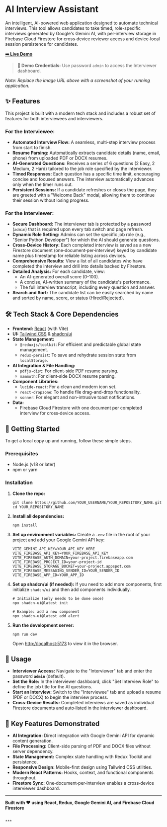 # AI Interview Assistant

An intelligent, AI-powered web application designed to automate technical interviews. This tool allows candidates to take timed, role-specific interviews generated by Google's Gemini AI, with per‑interview storage in Firebase Cloud Firestore for cross‑device reviewer access and device‑local session persistence for candidates.

**[➡️ Live Demo](https://ai-interview-assistant-sw.vercel.app/)** 


> **🔑 Demo Credentials:** Use password `admin` to access the Interviewer dashboard.

 
*Note: Replace the image URL above with a screenshot of your running application.*

## ✨ Features

This project is built with a modern tech stack and includes a robust set of features for both interviewees and interviewers.

### For the Interviewee:
-   **Automated Interview Flow:** A seamless, multi-step interview process from start to finish.
-   **Resume Parsing:** Automatically extracts candidate details (name, email, phone) from uploaded PDF or DOCX resumes.
-   **AI-Generated Questions:** Receives a series of 6 questions (2 Easy, 2 Medium, 2 Hard) tailored to the job role specified by the interviewer.
-   **Timed Responses:** Each question has a specific time limit, encouraging concise and focused answers. The interview automatically advances only when the timer runs out.
-   **Persistent Sessions:** If a candidate refreshes or closes the page, they are greeted with a "Welcome Back" modal, allowing them to continue their session without losing progress.

### For the Interviewer:
-   **Secure Dashboard:** The interviewer tab is protected by a password (`admin`) that is required upon every tab switch and page refresh.
-   **Dynamic Role Setting:** Admins can set the specific job role (e.g., "Senior Python Developer") for which the AI should generate questions.
-   **Cross‑Device History:** Each completed interview is saved as a new Firestore document (one‑document‑per‑interview) keyed by candidate name plus timestamp for reliable listing across devices.
-   **Comprehensive Results:** View a list of all candidates who have completed the interview and drill into details backed by Firestore.
-   **Detailed Analysis:** For each candidate, view:
    -   An AI-generated overall score (0-100).
    -   A concise, AI-written summary of the candidate's performance.
    -   The full interview transcript, including every question and answer.
-   **Search and Sort:** The candidate list can be easily searched by name and sorted by name, score, or status (Hired/Rejected).

## 🛠️ Tech Stack & Core Dependencies

-   **Frontend:** [React](https://reactjs.org/) (with Vite)
-   **UI:** [Tailwind CSS](https://tailwindcss.com/) & [shadcn/ui](https://ui.shadcn.com/)
-   **State Management:**
    -   `@reduxjs/toolkit`: For efficient and predictable global state management.
    -   `redux-persist`: To save and rehydrate session state from `localStorage`.
-   **AI Integration & File Handling:**
    -   `pdfjs-dist`: For client-side PDF resume parsing.
    -   `mammoth`: For client-side DOCX resume parsing.
-   **Component Libraries:**
    -   `lucide-react`: For a clean and modern icon set.
    -   `react-dropzone`: To handle file drag-and-drop functionality.
    -   `sonner`: For elegant and non-intrusive toast notifications.
-   **Data:**
    -   Firebase Cloud Firestore with one document per completed interview for cross‑device access.

## 🚀 Getting Started

To get a local copy up and running, follow these simple steps.

### Prerequisites

-   Node.js (v18 or later)
-   npm or yarn

### Installation

1.  **Clone the repo:**
    ```
    git clone https://github.com/YOUR_USERNAME/YOUR_REPOSITORY_NAME.git
    cd YOUR_REPOSITORY_NAME
    ```

2.  **Install all dependencies:**
    ```
    npm install
    ```

3.  **Set up environment variables:**
    Create a `.env` file in the root of your project and add your Google Gemini API key:
    ```
    VITE_GEMINI_API_KEY=YOUR_API_KEY_HERE
    VITE_FIREBASE_API_KEY=YOUR_FIREBASE_API_KEY
    VITE_FIREBASE_AUTH_DOMAIN=your-project.firebaseapp.com
    VITE_FIREBASE_PROJECT_ID=your-project-id
    VITE_FIREBASE_STORAGE_BUCKET=your-project.appspot.com
    VITE_FIREBASE_MESSAGING_SENDER_ID=YOUR_SENDER_ID
    VITE_FIREBASE_APP_ID=YOUR_APP_ID

    ```

4.  **Set up shadcn/ui (if needed):**
    If you need to add more components, first initialize `shadcn/ui` and then add components individually.
    ```
    # Initialize (only needs to be done once)
    npx shadcn-ui@latest init

    # Example: add a new component
    npx shadcn-ui@latest add alert
    ```

5.  **Run the development server:**
    ```
    npm run dev
    ```
    Open [http://localhost:5173](http://localhost:5173) to view it in the browser.

## 🔑 Usage

-   **Interviewer Access:** Navigate to the "Interviewer" tab and enter the password **`admin`** (default).
-   **Set the Role:** In the interviewer dashboard, click "Set Interview Role" to define the job title for the AI questions.
-   **Start an Interview:** Switch to the "Interviewee" tab and upload a resume (PDF or DOCX) to begin the interview process.
-   **Cross‑Device Results:** Completed interviews are saved as individual Firestore documents and auto‑listed in the interviewer dashboard.

## 🎯 Key Features Demonstrated

-   **AI Integration:** Direct integration with Google Gemini API for dynamic content generation.
-   **File Processing:** Client-side parsing of PDF and DOCX files without server dependency.
-   **State Management:** Complex state handling with Redux Toolkit and persistence.
-   **Responsive Design:** Mobile-first design using Tailwind CSS utilities.
-   **Modern React Patterns:** Hooks, context, and functional components throughout.
-   **Firestore Sync:** One‑document‑per‑interview enables a cross‑device interviewer dashboard.
---

**Built with ❤️ using React, Redux, Google Gemini AI, and Firebase Cloud Firestore**
```

***
